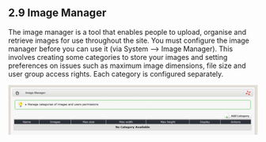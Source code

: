 ## 2.9 	Image Manager

The image manager is a tool that enables people to upload, organise and retrieve images for use throughout the site. You must configure the image manager before you can use it (via System --> Image Manager). This involves creating some categories to store your images and setting preferences on issues such as maximum image dimensions, file size and user group access rights. Each category is configured separately.

![img_77.jpg](../assets/img_77.jpg)  
 
